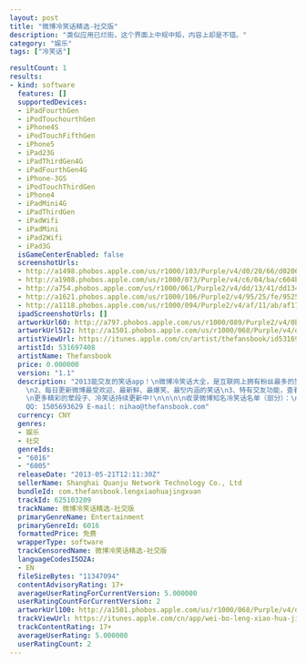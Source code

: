 ```yaml
---
layout: post
title: "微博冷笑话精选-社交版"
description: "类似应用已烂街，这个界面上中规中矩，内容上却是不错。"
category: "娱乐" 
tags: ["冷笑话"]

resultCount: 1
results:
- kind: software
  features: []
  supportedDevices:
  - iPadFourthGen
  - iPodTouchourthGen
  - iPhone4S
  - iPodTouchFifthGen
  - iPhone5
  - iPad23G
  - iPadThirdGen4G
  - iPadFourthGen4G
  - iPhone-3GS
  - iPodTouchThirdGen
  - iPhone4
  - iPadMini4G
  - iPadThirdGen
  - iPadWifi
  - iPadMini
  - iPad2Wifi
  - iPad3G
  isGameCenterEnabled: false
  screenshotUrls:
  - http://a1498.phobos.apple.com/us/r1000/103/Purple/v4/d0/20/66/d020669d-0979-3fea-5ecc-2c92c13826d1/mzl.oqocufqz.png
  - http://a1908.phobos.apple.com/us/r1000/073/Purple/v4/c6/04/ba/c604ba8c-2c12-965f-00db-73433193fc3c/mzl.rluwajmr.png
  - http://a754.phobos.apple.com/us/r1000/061/Purple2/v4/dd/13/41/dd134121-c605-cbc7-219f-3178393b6531/mzl.ddatboch.png
  - http://a1621.phobos.apple.com/us/r1000/106/Purple2/v4/95/25/fe/9525fe64-8feb-7636-afa9-a59f7a72bbe5/mzl.volfjebq.png
  - http://a1118.phobos.apple.com/us/r1000/094/Purple2/v4/af/11/ab/af11ab49-e934-08cc-919a-f4e3ccbea619/mzl.mirekgmt.png
  ipadScreenshotUrls: []
  artworkUrl60: http://a797.phobos.apple.com/us/r1000/089/Purple2/v4/0b/4a/b1/0b4ab187-7457-611e-c3dc-9e7c19659d84/___logo57.png
  artworkUrl512: http://a1501.phobos.apple.com/us/r1000/068/Purple/v4/d4/76/58/d4765803-e978-a9c4-7141-b2147d618615/mzl.mmzvvvhg.jpg
  artistViewUrl: https://itunes.apple.com/cn/artist/thefansbook/id531697408?uo=4
  artistId: 531697408
  artistName: Thefansbook
  price: 0.000000
  version: "1.1"
  description: "2013能交友的笑话app！\n微博冷笑话大全，是互联网上拥有粉丝最多的笑话发布平台。收录了各种创意段子，搞怪玩意，冷笑话精选。笑一笑十年少，微博冷笑话为粉丝们实时更新发布最新的笑话，讲述夫妻,情侣间的各种趣事,相信总会有那么几则笑话能让你开怀大笑,给单调无聊的生活带来一丝情调和快乐。另外还特有交友功能，看笑话，交朋友，真开心！\n特色功能\n1、完美支持iPhone5高清显示
    \n2、每日更新微博最受欢迎、最新鲜、最爆笑、最탓内涵的笑话\n3、特有交友功能，查看附近的笑友及动态，聊天、送礼物、交朋友\n4、支持收藏你喜爱的笑话\n5、支持新浪微博、腾讯微博、人人网转发分享，精彩笑话随时随地分享给好友
    \n更多精彩的荤段子、冷笑话持续更新中!\n\n\n\n收录微博知名冷笑话名单（部分）：\n\n冷笑话精选（1076万粉丝）\n\n我们爱讲冷笑话（514万粉丝）\n\n笑话有木有（191万粉丝）\n\n宅男宅女爱冷笑话（188万粉丝）\n\n伤不起笑话（133万粉丝）\n\n笑话伤不起（121万粉丝）\n\n全球冷笑话段子（111万粉丝）\n\n热门冷笑话汇集（157万粉丝）\n\n笑话最经典（104万粉丝）\n\n冷笑话精选集（262万粉丝）\n\n……\n\n我们会不断改进我们的产品和体验，如果有任何问题和建议请联系:
    QQ: 1505693629 E-mail: nihao@thefansbook.com"
  currency: CNY
  genres:
  - 娱乐
  - 社交
  genreIds:
  - "6016"
  - "6005"
  releaseDate: "2013-05-21T12:11:30Z"
  sellerName: Shanghai Quanju Network Technology Co., Ltd
  bundleId: com.thefansbook.lengxiaohuajingxuan
  trackId: 625103209
  trackName: 微博冷笑话精选-社交版
  primaryGenreName: Entertainment
  primaryGenreId: 6016
  formattedPrice: 免费
  wrapperType: software
  trackCensoredName: 微博冷笑话精选-社交版
  languageCodesISO2A:
  - EN
  fileSizeBytes: "11347094"
  contentAdvisoryRating: 17+
  averageUserRatingForCurrentVersion: 5.000000
  userRatingCountForCurrentVersion: 2
  artworkUrl100: http://a1501.phobos.apple.com/us/r1000/068/Purple/v4/d4/76/58/d4765803-e978-a9c4-7141-b2147d618615/mzl.mmzvvvhg.jpg
  trackViewUrl: https://itunes.apple.com/cn/app/wei-bo-leng-xiao-hua-jing/id625103209?mt=8&uo=4
  trackContentRating: 17+
  averageUserRating: 5.000000
  userRatingCount: 2
---
```

